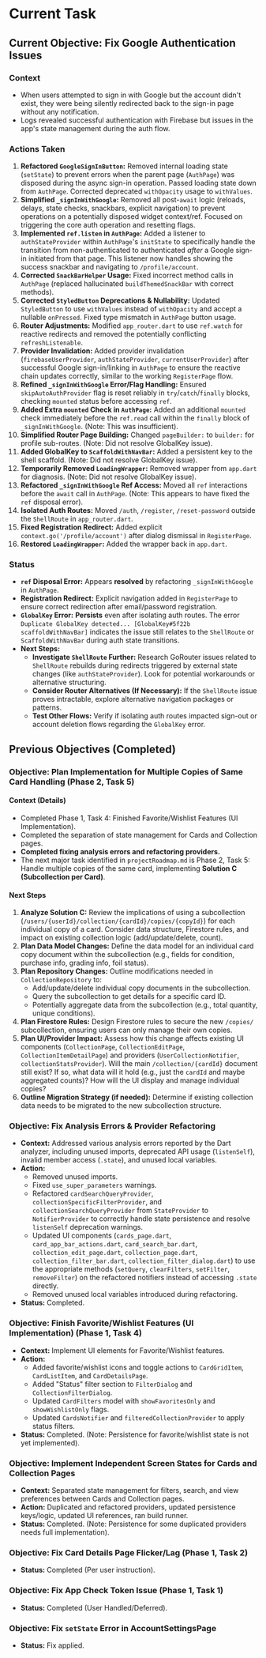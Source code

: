 # Current Task

## Current Objective: Fix Google Authentication Issues

### Context

- When users attempted to sign in with Google but the account didn't exist, they were being silently redirected back to the sign-in page without any notification.
- Logs revealed successful authentication with Firebase but issues in the app's state management during the auth flow.

### Actions Taken

1. **Refactored `GoogleSignInButton`:** Removed internal loading state (`setState`) to prevent errors when the parent page (`AuthPage`) was disposed during the async sign-in operation. Passed loading state down from `AuthPage`. Corrected deprecated `withOpacity` usage to `withValues`.
2. **Simplified `_signInWithGoogle`:** Removed all post-`await` logic (reloads, delays, state checks, snackbars, explicit navigation) to prevent operations on a potentially disposed widget context/ref. Focused on triggering the core auth operation and resetting flags.
3. **Implemented `ref.listen` in `AuthPage`:** Added a listener to `authStateProvider` within `AuthPage`'s `initState` to specifically handle the transition from non-authenticated to authenticated *after* a Google sign-in initiated from that page. This listener now handles showing the success snackbar and navigating to `/profile/account`.
4. **Corrected `SnackBarHelper` Usage:** Fixed incorrect method calls in `AuthPage` (replaced hallucinated `buildThemedSnackBar` with correct methods).
5. **Corrected `StyledButton` Deprecations & Nullability:** Updated `StyledButton` to use `withValues` instead of `withOpacity` and accept a nullable `onPressed`. Fixed type mismatch in `AuthPage` button usage.
6. **Router Adjustments:** Modified `app_router.dart` to use `ref.watch` for reactive redirects and removed the potentially conflicting `refreshListenable`.
7. **Provider Invalidation:** Added provider invalidation (`firebaseUserProvider`, `authStateProvider`, `currentUserProvider`) after successful Google sign-in/linking in `AuthPage` to ensure the reactive chain updates correctly, similar to the working `RegisterPage` flow.
8. **Refined `_signInWithGoogle` Error/Flag Handling:** Ensured `skipAutoAuthProvider` flag is reset reliably in `try`/`catch`/`finally` blocks, checking `mounted` status before accessing `ref`.
9. **Added Extra `mounted` Check in `AuthPage`:** Added an additional `mounted` check immediately before the `ref.read` call within the `finally` block of `_signInWithGoogle`. (Note: This was insufficient).
10. **Simplified Router Page Building:** Changed `pageBuilder:` to `builder:` for profile sub-routes. (Note: Did not resolve GlobalKey issue).
11. **Added GlobalKey to `ScaffoldWithNavBar`:** Added a persistent key to the shell scaffold. (Note: Did not resolve GlobalKey issue).
12. **Temporarily Removed `LoadingWrapper`:** Removed wrapper from `app.dart` for diagnosis. (Note: Did not resolve GlobalKey issue).
13. **Refactored `_signInWithGoogle` Ref Access:** Moved all `ref` interactions before the `await` call in `AuthPage`. (Note: This appears to have fixed the `ref` disposal error).
14. **Isolated Auth Routes:** Moved `/auth`, `/register`, `/reset-password` outside the `ShellRoute` in `app_router.dart`.
15. **Fixed Registration Redirect:** Added explicit `context.go('/profile/account')` after dialog dismissal in `RegisterPage`.
16. **Restored `LoadingWrapper`:** Added the wrapper back in `app.dart`.

### Status

- **`ref` Disposal Error:** Appears **resolved** by refactoring `_signInWithGoogle` in `AuthPage`.
- **Registration Redirect:** Explicit navigation added in `RegisterPage` to ensure correct redirection after email/password registration.
- **`GlobalKey` Error:** **Persists** even after isolating auth routes. The error `Duplicate GlobalKey detected... [GlobalKey#5f22b scaffoldWithNavBar]` indicates the issue still relates to the `ShellRoute` or `ScaffoldWithNavBar` during auth state transitions.
- **Next Steps:**
  - **Investigate `ShellRoute` Further:** Research GoRouter issues related to `ShellRoute` rebuilds during redirects triggered by external state changes (like `authStateProvider`). Look for potential workarounds or alternative structuring.
  - **Consider Router Alternatives (If Necessary):** If the `ShellRoute` issue proves intractable, explore alternative navigation packages or patterns.
  - **Test Other Flows:** Verify if isolating auth routes impacted sign-out or account deletion flows regarding the `GlobalKey` error.

## Previous Objectives (Completed)

### Objective: Plan Implementation for Multiple Copies of Same Card Handling (Phase 2, Task 5)

#### Context (Details)

- Completed Phase 1, Task 4: Finished Favorite/Wishlist Features (UI Implementation).
- Completed the separation of state management for Cards and Collection pages.
- **Completed fixing analysis errors and refactoring providers.**
- The next major task identified in `projectRoadmap.md` is Phase 2, Task 5: Handle multiple copies of the same card, implementing **Solution C (Subcollection per Card)**.

#### Next Steps

1. **Analyze Solution C:** Review the implications of using a subcollection (`/users/{userId}/collection/{cardId}/copies/{copyId}`) for each individual copy of a card. Consider data structure, Firestore rules, and impact on existing collection logic (add/update/delete, count).
2. **Plan Data Model Changes:** Define the data model for an individual card copy document within the subcollection (e.g., fields for condition, purchase info, grading info, foil status).
3. **Plan Repository Changes:** Outline modifications needed in `CollectionRepository` to:
    - Add/update/delete individual copy documents in the subcollection.
    - Query the subcollection to get details for a specific card ID.
    - Potentially aggregate data from the subcollection (e.g., total quantity, unique conditions).
4. **Plan Firestore Rules:** Design Firestore rules to secure the new `/copies/` subcollection, ensuring users can only manage their own copies.
5. **Plan UI/Provider Impact:** Assess how this change affects existing UI components (`CollectionPage`, `CollectionEditPage`, `CollectionItemDetailPage`) and providers (`UserCollectionNotifier`, `collectionStatsProvider`). Will the main `/collection/{cardId}` document still exist? If so, what data will it hold (e.g., just the `cardId` and maybe aggregated counts)? How will the UI display and manage individual copies?
6. **Outline Migration Strategy (if needed):** Determine if existing collection data needs to be migrated to the new subcollection structure.

### Objective: Fix Analysis Errors & Provider Refactoring

- **Context:** Addressed various analysis errors reported by the Dart analyzer, including unused imports, deprecated API usage (`listenSelf`), invalid member access (`.state`), and unused local variables.
- **Action:**
  - Removed unused imports.
  - Fixed `use_super_parameters` warnings.
  - Refactored `cardSearchQueryProvider`, `collectionSpecificFilterProvider`, and `collectionSearchQueryProvider` from `StateProvider` to `NotifierProvider` to correctly handle state persistence and resolve `listenSelf` deprecation warnings.
  - Updated UI components (`cards_page.dart`, `card_app_bar_actions.dart`, `card_search_bar.dart`, `collection_edit_page.dart`, `collection_page.dart`, `collection_filter_bar.dart`, `collection_filter_dialog.dart`) to use the appropriate methods (`setQuery`, `clearFilters`, `setFilter`, `removeFilter`) on the refactored notifiers instead of accessing `.state` directly.
  - Removed unused local variables introduced during refactoring.
- **Status:** Completed.

### Objective: Finish Favorite/Wishlist Features (UI Implementation) (Phase 1, Task 4)

- **Context:** Implement UI elements for Favorite/Wishlist features.
- **Action:**
  - Added favorite/wishlist icons and toggle actions to `CardGridItem`, `CardListItem`, and `CardDetailsPage`.
  - Added "Status" filter section to `FilterDialog` and `CollectionFilterDialog`.
  - Updated `CardFilters` model with `showFavoritesOnly` and `showWishlistOnly` flags.
  - Updated `CardsNotifier` and `filteredCollectionProvider` to apply status filters.
- **Status:** Completed. (Note: Persistence for favorite/wishlist state is not yet implemented).

### Objective: Implement Independent Screen States for Cards and Collection Pages

- **Context:** Separated state management for filters, search, and view preferences between Cards and Collection pages.
- **Action:** Duplicated and refactored providers, updated persistence keys/logic, updated UI references, ran build runner.
- **Status:** Completed. (Note: Persistence for some duplicated providers needs full implementation).

### Objective: Fix Card Details Page Flicker/Lag (Phase 1, Task 2)

- **Status:** Completed (Per user instruction).

### Objective: Fix App Check Token Issue (Phase 1, Task 1)

- **Status:** Completed (User Handled/Deferred).

### Objective: Fix `setState` Error in AccountSettingsPage

- **Status:** Fix applied.
